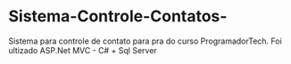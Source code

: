 # Sistema-Controle-Contatos-
Sistema para controle de contato  para pra do curso ProgramadorTech. Foi ultizado ASP.Net MVC - C# + Sql Server
